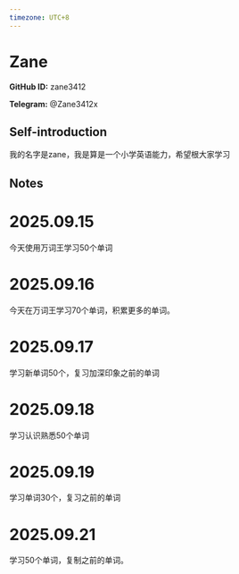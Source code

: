 ```yaml
---
timezone: UTC+8
---
```


# Zane

**GitHub ID:** zane3412

**Telegram:** @Zane3412x

## Self-introduction

我的名字是zane，我是算是一个小学英语能力，希望根大家学习

## Notes
<!-- Content_START -->
# 2025.09.15
<!-- DAILY_CHECKIN_2025-09-15_START -->
今天使用万词王学习50个单词
<!-- DAILY_CHECKIN_2025-09-15_END -->


# 2025.09.16
<!-- DAILY_CHECKIN_2025-09-16_START -->
今天在万词王学习70个单词，积累更多的单词。
<!-- DAILY_CHECKIN_2025-09-16_END -->


# 2025.09.17
<!-- DAILY_CHECKIN_2025-09-17_START -->
学习新单词50个，复习加深印象之前的单词
<!-- DAILY_CHECKIN_2025-09-17_END -->


# 2025.09.18
<!-- DAILY_CHECKIN_2025-09-18_START -->
学习认识熟悉50个单词
<!-- DAILY_CHECKIN_2025-09-18_END -->


# 2025.09.19
<!-- DAILY_CHECKIN_2025-09-19_START -->
学习单词30个，复习之前的单词
<!-- DAILY_CHECKIN_2025-09-19_END -->


# 2025.09.21
<!-- DAILY_CHECKIN_2025-09-21_START -->
学习50个单词，复制之前的单词。
<!-- DAILY_CHECKIN_2025-09-21_END -->
<!-- Content_END -->
